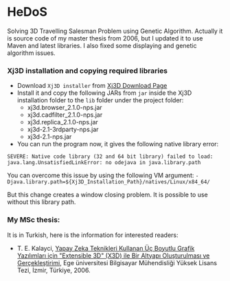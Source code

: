 # HeDoS
Solving 3D Travelling Salesman Problem using Genetic Algorithm. Actually it is source code of my master thesis from 2006, but I updated it to use Maven and latest libraries. I also fixed some displaying and genetic algorithm issues.

### Xj3D installation and copying required libraries
* Download `Xj3D installer` from [Xj3D Download Page](https://sourceforge.net/projects/xj3d/files/installers/) 
* Install it and copy the following JARs from `jar` inside the Xj3D installation folder
 to the `lib` folder under the project folder:
  * xj3d.browser_2.1.0-nps.jar
  * xj3d.cadfilter_2.1.0-nps.jar
  * xj3d.replica_2.1.0-nps.jar
  * xj3d-2.1-3rdparty-nps.jar
  * xj3d-2.1-nps.jar
* You can run the program now, it gives the following native library error:

```
SEVERE: Native code library (32 and 64 bit library) failed to load: java.lang.UnsatisfiedLinkError: no odejava in java.library.path
```

You can overcome this issue by using the following VM argument: `-Djava.library.path=${Xj3D_Installation_Path}/natives/Linux/x84_64/`
 
 But this change creates a window closing problem. It is possible to use without this library path.
 
### My MSc thesis:
It is in Turkish, here is the information for interested readers:
* T. E. Kalayci, [Yapay Zeka Teknikleri Kullanan Üç Boyutlu Grafik Yazılımları için "Extensible 3D" (X3D) ile Bir Altyapı Oluşturulması ve Gerçekleştirimi](https://tekrei.gitlab.io/papers/2006-MSc-thesis.pdf), Ege üniversitesi Bilgisayar Mühendisliği Yüksek Lisans Tezi, İzmir, Türkiye, 2006.
